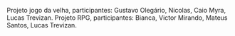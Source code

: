 Projeto jogo da velha, participantes:
Gustavo Olegário, Nicolas, Caio Myra, Lucas Trevizan.
Projeto RPG, participantes:
Bianca, Victor Mirando, Mateus Santos, Lucas Trevizan.
